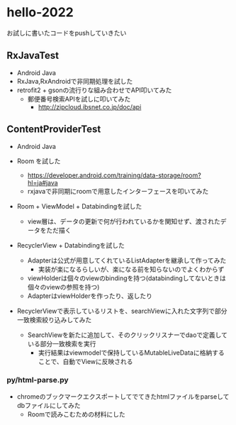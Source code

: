 # hello-2022
お試しに書いたコードをpushしていきたい

## RxJavaTest
* Android Java
* RxJava,RxAndroidで非同期処理を試した
* retrofit2 + gsonの流行りな組み合わせでAPI叩いてみた
  * 郵便番号検索APIを試しに叩いてみた
    * http://zipcloud.ibsnet.co.jp/doc/api


## ContentProviderTest
* Android Java
* Room を試した
  * https://developer.android.com/training/data-storage/room?hl=ja#java
  * rxjavaで非同期にroomで用意したインターフェースを叩いてみた
* Room + ViewModel + Databindingを試した
  * view層は、データの更新で何が行われているかを関知せず、渡されたデータをただ描く
* RecyclerView + Databindingを試した
  * Adapterは公式が用意してくれているListAdapterを継承して作ってみた
    * 実装が楽になるらしいが、楽になる前を知らないのでよくわからず
  * viewHolderは個々のviewのbindingを持つ(databindingしてないときは個々のviewの参照を持つ)
  * AdapterはviewHolderを作ったり、返したり

* RecyclerViewで表示しているリストを、searchViewに入れた文字列で部分一致検索絞り込みしてみた
  * SearchViewを新たに追加して、そのクリックリスナーでdaoで定義している部分一致検索を実行
    * 実行結果はviewmodelで保持しているMutableLiveDataに格納することで、自動でViewに反映される

### py/html-parse.py
* chromeのブックマークエクスポートしてでてきたhtmlファイルをparseしてdbファイルにしてみた
  * Roomで読みこむための材料にした